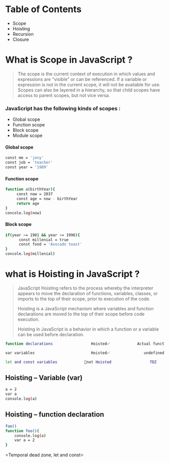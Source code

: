# Table of Contents
- Scope
- Hoisting
- Recursion
- Closure


# What is Scope in JavaScript ?
> The scope is the current context of execution in which values and expressions
> are "visible" or can be referenced. If a variable or expression is not in the current
> scope, it will not be available for use. Scopes can also be layered in a hierarchy, 
> so that child scopes have access to parent scopes, but not vice versa.


### JavaScript has the following kinds of scopes :
-  Global scope
-  Function scope
-  Block scope
-  Module scope


#### Global scope 
```sh
const me = 'jony'
const job = 'teacher'
const year = '1989'
```


#### Function scope
```sh
function a(birthYear){
     const now = 2037
     const age = now - birthYear
     return age  
}
concole.log(now)
```


#### Block scope
```sh
if(year >= 1981 && year <= 1996){
      const millenial = true
      const food = 'Avocado toast'
}
concole.log(millenial)
```


# what is Hoisting in JavaScript ?

> JavaScript Hoisting refers to the process whereby the interpreter appears to move the declaration of functions,
> variables, classes, or imports to the top of their scope, prior to execution of the code.
>
> 
> Hoisting is a JavaScript mechanism where variables and function 
> declarations are moved to the top of their scope before code 
> execution.
>
> 
> Hoisting in JavaScript is a behavior in which a function or a variable 
> can be used before declaration.


```sh
function declarations                 Hoisted✅            Actual function           block scope

var variables                         Hoisted✅               undefined               Function

let and const variables            🚫not Hoisted                 TDZ                    Block
```



## Hoisting – Variable (var) 
```sh
a = 2
var a
console.log(a)
```


## Hoisting – function declaration
```sh
foo()
function foo(){
    console.log(a)
    var a = 2
}
```


⭐️Temporal dead zone, let and const⭐️
